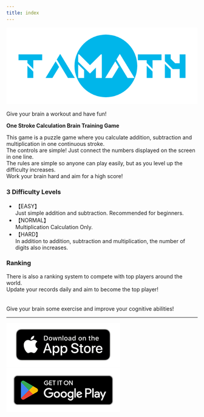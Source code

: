 ```yaml
---
title: index
---
```


![top banner](img_app_logo.png)

Give your brain a workout and have fun!

<b>One Stroke Calculation Brain Training Game</b>

This game is a puzzle game where you calculate addition, subtraction and multiplication in one continuous stroke.<br>
The controls are simple! Just connect the numbers displayed on the screen in one line.<br>
The rules are simple so anyone can play easily, but as you level up the difficulty increases.<br>
Work your brain hard and aim for a high score!<br>

<h3>3 Difficulty Levels</h3>
<ul>
<li>【EASY】<br>Just simple addition and subtraction. Recommended for beginners.</li>
<li>【NORMAL】<br>Multiplication Calculation Only.</li>
<li>【HARD】<br>In addition to addition, subtraction and multiplication, the number of digits also increases.</li>
</ul>

<h3>Ranking</h3>
There is also a ranking system to compete with top players around the world.<br>
Update your records daily and aim to become the top player!
<br><br><br>
Give your brain some exercise and improve your cognitive abilities!

-------

[![App store link](img_appstore_banner.en.png#imgleft)](https://itunes.apple.com/us/app/id6468984358?mt=8)[![Google Play link](img_google-play-badge.en.png#imgleft)](https://play.google.com/store/apps/details?id=jp.hyoromo.tamath)
<div class="clear clear_box"></div>